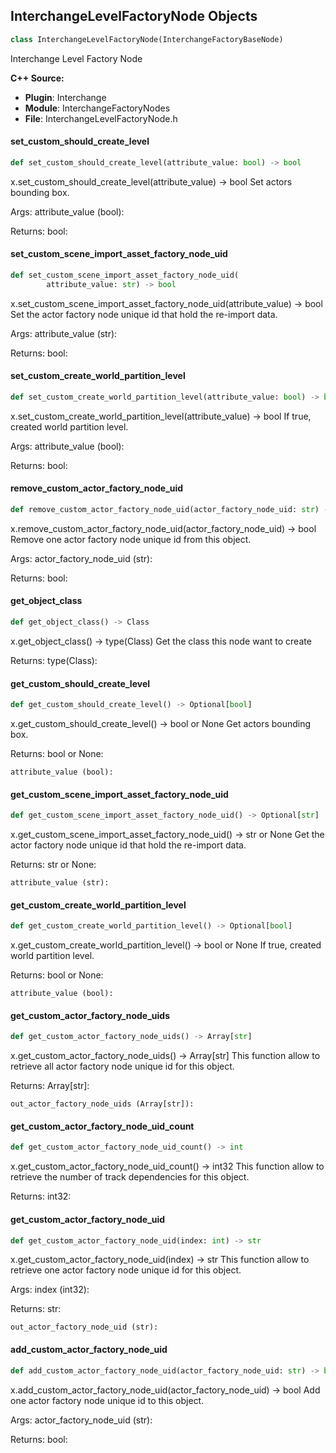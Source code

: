## InterchangeLevelFactoryNode Objects

```python
class InterchangeLevelFactoryNode(InterchangeFactoryBaseNode)
```

Interchange Level Factory Node

**C++ Source:**

- **Plugin**: Interchange
- **Module**: InterchangeFactoryNodes
- **File**: InterchangeLevelFactoryNode.h

<a id="unreal.InterchangeLevelFactoryNode.set_custom_should_create_level"></a>

#### set_custom_should_create_level

```python
def set_custom_should_create_level(attribute_value: bool) -> bool
```

x.set_custom_should_create_level(attribute_value) -> bool
Set actors bounding box.

Args:
    attribute_value (bool): 

Returns:
    bool:

<a id="unreal.InterchangeLevelFactoryNode.set_custom_scene_import_asset_factory_node_uid"></a>

#### set_custom_scene_import_asset_factory_node_uid

```python
def set_custom_scene_import_asset_factory_node_uid(
        attribute_value: str) -> bool
```

x.set_custom_scene_import_asset_factory_node_uid(attribute_value) -> bool
Set the actor factory node unique id that hold the re-import data.

Args:
    attribute_value (str): 

Returns:
    bool:

<a id="unreal.InterchangeLevelFactoryNode.set_custom_create_world_partition_level"></a>

#### set_custom_create_world_partition_level

```python
def set_custom_create_world_partition_level(attribute_value: bool) -> bool
```

x.set_custom_create_world_partition_level(attribute_value) -> bool
If true, created world partition level.

Args:
    attribute_value (bool): 

Returns:
    bool:

<a id="unreal.InterchangeLevelFactoryNode.remove_custom_actor_factory_node_uid"></a>

#### remove_custom_actor_factory_node_uid

```python
def remove_custom_actor_factory_node_uid(actor_factory_node_uid: str) -> bool
```

x.remove_custom_actor_factory_node_uid(actor_factory_node_uid) -> bool
Remove one actor factory node unique id from this object.

Args:
    actor_factory_node_uid (str): 

Returns:
    bool:

<a id="unreal.InterchangeLevelFactoryNode.get_object_class"></a>

#### get_object_class

```python
def get_object_class() -> Class
```

x.get_object_class() -> type(Class)
Get the class this node want to create

Returns:
    type(Class):

<a id="unreal.InterchangeLevelFactoryNode.get_custom_should_create_level"></a>

#### get_custom_should_create_level

```python
def get_custom_should_create_level() -> Optional[bool]
```

x.get_custom_should_create_level() -> bool or None
Get actors bounding box.

Returns:
    bool or None: 

    attribute_value (bool):

<a id="unreal.InterchangeLevelFactoryNode.get_custom_scene_import_asset_factory_node_uid"></a>

#### get_custom_scene_import_asset_factory_node_uid

```python
def get_custom_scene_import_asset_factory_node_uid() -> Optional[str]
```

x.get_custom_scene_import_asset_factory_node_uid() -> str or None
Get the actor factory node unique id that hold the re-import data.

Returns:
    str or None: 

    attribute_value (str):

<a id="unreal.InterchangeLevelFactoryNode.get_custom_create_world_partition_level"></a>

#### get_custom_create_world_partition_level

```python
def get_custom_create_world_partition_level() -> Optional[bool]
```

x.get_custom_create_world_partition_level() -> bool or None
If true, created world partition level.

Returns:
    bool or None: 

    attribute_value (bool):

<a id="unreal.InterchangeLevelFactoryNode.get_custom_actor_factory_node_uids"></a>

#### get_custom_actor_factory_node_uids

```python
def get_custom_actor_factory_node_uids() -> Array[str]
```

x.get_custom_actor_factory_node_uids() -> Array[str]
This function allow to retrieve all actor factory node unique id for this object.

Returns:
    Array[str]: 

    out_actor_factory_node_uids (Array[str]):

<a id="unreal.InterchangeLevelFactoryNode.get_custom_actor_factory_node_uid_count"></a>

#### get_custom_actor_factory_node_uid_count

```python
def get_custom_actor_factory_node_uid_count() -> int
```

x.get_custom_actor_factory_node_uid_count() -> int32
This function allow to retrieve the number of track dependencies for this object.

Returns:
    int32:

<a id="unreal.InterchangeLevelFactoryNode.get_custom_actor_factory_node_uid"></a>

#### get_custom_actor_factory_node_uid

```python
def get_custom_actor_factory_node_uid(index: int) -> str
```

x.get_custom_actor_factory_node_uid(index) -> str
This function allow to retrieve one actor factory node unique id for this object.

Args:
    index (int32): 

Returns:
    str: 

    out_actor_factory_node_uid (str):

<a id="unreal.InterchangeLevelFactoryNode.add_custom_actor_factory_node_uid"></a>

#### add_custom_actor_factory_node_uid

```python
def add_custom_actor_factory_node_uid(actor_factory_node_uid: str) -> bool
```

x.add_custom_actor_factory_node_uid(actor_factory_node_uid) -> bool
Add one actor factory node unique id to this object.

Args:
    actor_factory_node_uid (str): 

Returns:
    bool:

<a id="unreal.InterchangeLevelInstanceActorFactoryNode"></a>